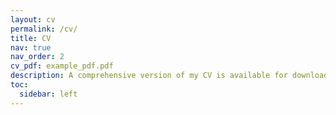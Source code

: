 ```yaml
---
layout: cv
permalink: /cv/
title: CV
nav: true
nav_order: 2
cv_pdf: example_pdf.pdf
description: A comprehensive version of my CV is available for download by clicking the PDF icon.
toc:
  sidebar: left
---
```

